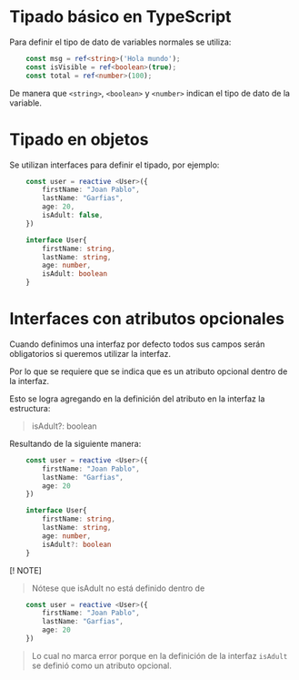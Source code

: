 # Tipado básico en TypeScript

Para definir el tipo de dato de variables normales se utiliza:


```ts
    const msg = ref<string>('Hola mundo');
    const isVisible = ref<boolean>(true);
    const total = ref<number>(100);
```

De manera que `<string>`, `<boolean>` y `<number>` indican el tipo de dato
de la variable.

# Tipado en objetos

Se utilizan interfaces para definir el tipado, por ejemplo:

```ts
    const user = reactive <User>({
        firstName: "Joan Pablo",
        lastName: "Garfias",
        age: 20,
        isAdult: false,
    })

    interface User{
        firstName: string,
        lastName: string,
        age: number,
        isAdult: boolean
    }
```

# Interfaces con atributos opcionales

Cuando definimos una interfaz por defecto todos sus campos serán  obligatorios si queremos utilizar la interfaz.

Por lo que se requiere que se indica que es un atributo opcional dentro de la interfaz.

Esto se logra agregando en la definición del atributo en la interfaz la estructura:

> isAdult?: boolean

Resultando de la siguiente manera:

```ts
    const user = reactive <User>({
        firstName: "Joan Pablo",
        lastName: "Garfias",
        age: 20
    })

    interface User{
        firstName: string,
        lastName: string,
        age: number,
        isAdult?: boolean
    }
```

[! NOTE]
> Nótese que isAdult no está definido dentro de 
```ts
    const user = reactive <User>({
        firstName: "Joan Pablo",
        lastName: "Garfias",
        age: 20
    })
```
> Lo cual no marca error porque en la definición de la interfaz `isAdult` se definió como un atributo opcional.